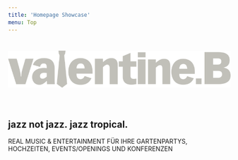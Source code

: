```yaml
---
title: 'Homepage Showcase'
menu: Top
---
```


# ![Valentine B](schrift.svg)&nbsp;
## jazz&nbsp;not&nbsp;jazz.&nbsp;jazz&nbsp;tropical.
REAL MUSIC & ENTERTAINMENT FÜR IHRE GARTENPARTYS, HOCHZEITEN, EVENTS/OPENINGS UND KONFERENZEN